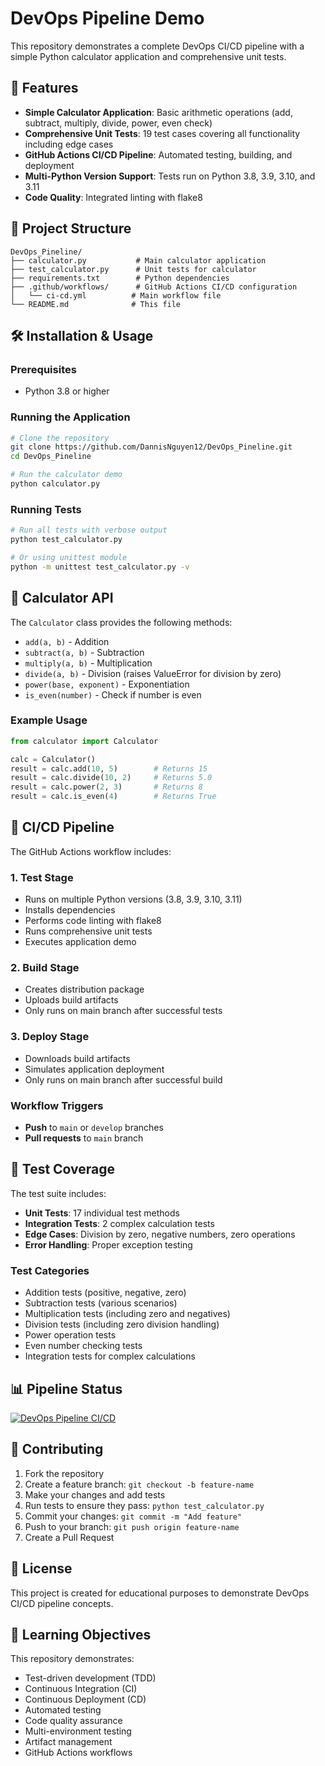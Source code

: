 # DevOps Pipeline Demo

This repository demonstrates a complete DevOps CI/CD pipeline with a simple Python calculator application and comprehensive unit tests.

## 🚀 Features

- **Simple Calculator Application**: Basic arithmetic operations (add, subtract, multiply, divide, power, even check)
- **Comprehensive Unit Tests**: 19 test cases covering all functionality including edge cases
- **GitHub Actions CI/CD Pipeline**: Automated testing, building, and deployment
- **Multi-Python Version Support**: Tests run on Python 3.8, 3.9, 3.10, and 3.11
- **Code Quality**: Integrated linting with flake8

## 📁 Project Structure

```
DevOps_Pineline/
├── calculator.py           # Main calculator application
├── test_calculator.py      # Unit tests for calculator
├── requirements.txt        # Python dependencies
├── .github/workflows/      # GitHub Actions CI/CD configuration
│   └── ci-cd.yml          # Main workflow file
└── README.md              # This file
```

## 🛠️ Installation & Usage

### Prerequisites
- Python 3.8 or higher

### Running the Application
```bash
# Clone the repository
git clone https://github.com/DannisNguyen12/DevOps_Pineline.git
cd DevOps_Pineline

# Run the calculator demo
python calculator.py
```

### Running Tests
```bash
# Run all tests with verbose output
python test_calculator.py

# Or using unittest module
python -m unittest test_calculator.py -v
```

## 🧮 Calculator API

The `Calculator` class provides the following methods:

- `add(a, b)` - Addition
- `subtract(a, b)` - Subtraction  
- `multiply(a, b)` - Multiplication
- `divide(a, b)` - Division (raises ValueError for division by zero)
- `power(base, exponent)` - Exponentiation
- `is_even(number)` - Check if number is even

### Example Usage
```python
from calculator import Calculator

calc = Calculator()
result = calc.add(10, 5)        # Returns 15
result = calc.divide(10, 2)     # Returns 5.0
result = calc.power(2, 3)       # Returns 8
result = calc.is_even(4)        # Returns True
```

## 🔄 CI/CD Pipeline

The GitHub Actions workflow includes:

### 1. **Test Stage**
- Runs on multiple Python versions (3.8, 3.9, 3.10, 3.11)
- Installs dependencies
- Performs code linting with flake8
- Runs comprehensive unit tests
- Executes application demo

### 2. **Build Stage**
- Creates distribution package
- Uploads build artifacts
- Only runs on main branch after successful tests

### 3. **Deploy Stage**
- Downloads build artifacts
- Simulates application deployment
- Only runs on main branch after successful build

### Workflow Triggers
- **Push** to `main` or `develop` branches
- **Pull requests** to `main` branch

## 🧪 Test Coverage

The test suite includes:

- **Unit Tests**: 17 individual test methods
- **Integration Tests**: 2 complex calculation tests
- **Edge Cases**: Division by zero, negative numbers, zero operations
- **Error Handling**: Proper exception testing

### Test Categories
- Addition tests (positive, negative, zero)
- Subtraction tests (various scenarios)
- Multiplication tests (including zero and negatives)
- Division tests (including zero division handling)
- Power operation tests
- Even number checking tests
- Integration tests for complex calculations

## 📊 Pipeline Status

[![DevOps Pipeline CI/CD](https://github.com/DannisNguyen12/DevOps_Pineline/actions/workflows/ci-cd.yml/badge.svg)](https://github.com/DannisNguyen12/DevOps_Pineline/actions/workflows/ci-cd.yml)

## 🤝 Contributing

1. Fork the repository
2. Create a feature branch: `git checkout -b feature-name`
3. Make your changes and add tests
4. Run tests to ensure they pass: `python test_calculator.py`
5. Commit your changes: `git commit -m "Add feature"`
6. Push to your branch: `git push origin feature-name`
7. Create a Pull Request

## 📝 License

This project is created for educational purposes to demonstrate DevOps CI/CD pipeline concepts.

## 🎯 Learning Objectives

This repository demonstrates:
- Test-driven development (TDD)
- Continuous Integration (CI)
- Continuous Deployment (CD)
- Automated testing
- Code quality assurance
- Multi-environment testing
- Artifact management
- GitHub Actions workflows
